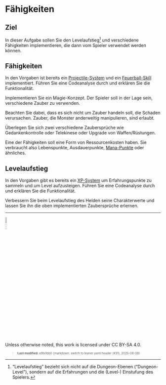 # Fähigkeiten

## Ziel

In dieser Aufgabe sollen Sie den Levelaufstieg[^1] und verschiedene
Fähigkeiten implementieren, die dann vom Spieler verwendet werden
können.

## Fähigkeiten

In den Vorgaben ist bereits ein
[Projectile-System](https://github.com/Dungeon-CampusMinden/Dungeon/blob/master/dungeon/src/contrib/systems/ProjectileSystem.java)
und ein
[Feuerball-Skill](https://github.com/Dungeon-CampusMinden/Dungeon/blob/master/dungeon/src/contrib/utils/components/skill/FireballSkill.java)
implementiert. Führen Sie eine Codeanalyse durch und erklären Sie die
Funktionalität.

Implementieren Sie ein Magie-Konzept. Der Spieler soll in der Lage sein,
verschiedene Zauber zu verwenden.

Beachten Sie dabei, dass es sich nicht um Zauber handeln soll, die
Schaden verursachen. Zauber, die Monster anderweitig manipulieren, sind
erlaubt.

Überlegen Sie sich zwei verschiedene Zaubersprüche wie Gedankenkontrolle
oder Telekinese oder Upgrade von Waffen/Rüstungen.

Eine der Fähigkeiten soll eine Form von Ressourcenkosten haben. Sie
verbraucht also Lebenspunkte, Ausdauerpunkte,
[Mana-Punkte](https://de.wikipedia.org/wiki/Mana_(Spiele)) oder
ähnliches.

## Levelaufstieg

In den Vorgaben gibt es bereits ein
[XP-System](https://github.com/Dungeon-CampusMinden/Dungeon/blob/master/game/src/ecs/systems/XPSystem.java)
um Erfahrungspunkte zu sammeln und um Level aufzusteigen. Führen Sie
eine Codeanalyse durch und erklären Sie die Funktionalität.

Verbessern Sie beim Levelaufstieg des Helden seine Charakterwerte und
lassen Sie ihn die oben implementierten Zaubersprüche erlernen.

------------------------------------------------------------------------

<img src="https://licensebuttons.net/l/by-sa/4.0/88x31.png" width="10%">

Unless otherwise noted, this work is licensed under CC BY-SA 4.0.

<blockquote><p><sup><sub><strong>Last modified:</strong> e9b0bb0 (markdown: switch to leaner yaml header (#31), 2025-08-08)<br></sub></sup></p></blockquote>

[^1]: “Levelaufstieg” bezieht sich nicht auf die Dungeon-Ebenen
    (“Dungeon-Level”), sondern auf die Erfahrungen und die (Level-)
    Einstufung des Spielers.
